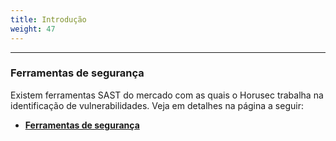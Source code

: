 ```yaml
---
title: Introdução
weight: 47
---
```


---

### Ferramentas de segurança

Existem ferramentas SAST do mercado com as quais o Horusec trabalha na identificação de vulnerabilidades. Veja em detalhes na página a seguir:

- [**Ferramentas de segurança**](/docs/pt-br/references/vulnerabilities/open-source-tools/security-tools/)
